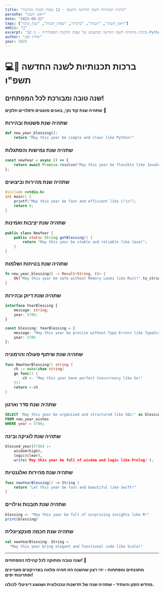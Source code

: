 ```yaml
---
title: "ברכות תכנותיות לשנה החדשה התשפו - 12 שפות תכנות מברכות"
parasha: "ראש השנה"
date: "2025-09-22"
tags: ["ראש_השנה", "תכנות", "ברכות", "שפות_תכנות", "שנה_טובה"]
emoji: "🍎"
excerpt: "12 ברכות מיוחדות לשנה החדשה בסינטקס של שפות התכנות הפופולריות - מ-Python ועד Rust"
author: "אלירן סבג"
year: 2025
---
```


# 💻🍎 ברכות תכנותיות לשנה החדשה תשפ"ו

## שנה טובה ומבורכת לכל המפתחים! 

**שתהיה שנת קוד נקי, באגים מועטים ודפלויים חלקים** 🚀

### שתהיה שנת פשטות ובהירות
```python
def new_year_blessing():
    return "May this year be simple and clear like Python!"
```

### שתהיה שנת גמישות והסתגלות  
```javascript
const newYear = async () => {
    return await Promise.resolve("May this year be flexible like JavaScript!");
};
```

### שתהיה שנת מהירות וביצועים
```c
#include <stdio.h>
int main() {
    printf("May this year be fast and efficient like C!\n");
    return 0;
}
```

### שתהיה שנת יציבות ואמינות
```java
public class NewYear {
    public static String getBlessing() {
        return "May this year be stable and reliable like Java!";
    }
}
```

### שתהיה שנת בטיחות ושלמות
```rust
fn new_year_blessing() -> Result<String, ()> {
    Ok("May this year be safe without Memory Leaks like Rust!".to_string())
}
```

### שתהיה שנת דיוק ובהירות
```typescript
interface YearBlessing {
    message: string;
    year: 5786;
}

const blessing: YearBlessing = {
    message: "May this year be precise without Type Errors like TypeScript!",
    year: 5786
};
```

### שתהיה שנת שיתוף פעולה והרמוניה
```go
func NewYearBlessing() string {
    ch := make(chan string)
    go func() {
        ch <- "May this year have perfect Concurrency like Go!"
    }()
    return <-ch
}
```

### שתהיה שנת סדר וארגון
```sql
SELECT 'May this year be organized and structured like SQL!' as blessing
FROM new_year_wishes 
WHERE year = 5786;
```

### שתהיה שנת לוגיקה ובינה
```prolog
blessed_year(5786) :- 
    wisdom(high), 
    logic(clear),
    write('May this year be full of wisdom and logic like Prolog!').
```

### שתהיה שנת מהירות ואלגנטיות
```swift
func newYearBlessing() -> String {
    return "Let this year be fast and beautiful like Swift!"
}
```

### שתהיה שנת תובנות וגילויים
```r
blessing <- "May this year be full of surprising insights like R!"
print(blessing)
```

### שתהיה שנת חכמה פונקציונלית
```scala
val newYearBlessing: String = 
  "May this year bring elegant and functional code like Scala!"
```

---

**שנה טובה ומתוקה לכל קהילת המפתחים! 🎊**

**מתכנתים ומפתחות - יהי רצון שהשנה הזו תהיה מלאה בפרויקטים מעניינים ופתרונות יפים!**

**מחדש הזמן והעתיד - שתהיה שנה של חדשנות טכנולוגית ושגשוג דיגיטלי לכולנו.**